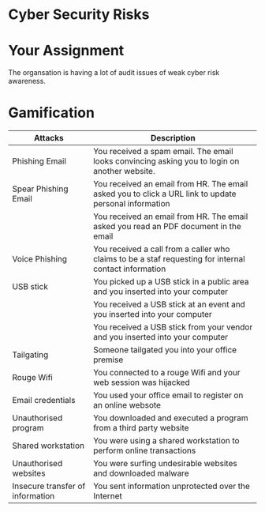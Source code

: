 # Cyber Security Risks

# Your Assignment
The organsation is having a lot of audit issues of weak cyber risk awareness.


# Gamification

| Attacks                             | Description                |
| ------------------------------------------ | ---------------------------------- |
| Phishing Email        | You received a spam email. The email looks convincing asking you to login on another website.  |
| Spear Phishing Email  | You received an email from HR. The email asked you to click a URL link to update personal information|
|                       | You received an email from HR. The email asked you read an PDF document in the email |
| Voice Phishing        | You received a call from a caller who claims to be a staf requesting for internal contact information |
| USB stick             | You picked up a USB stick in a public area and you inserted into your computer|
|                       | You received a USB stick at an event and you inserted into your computer|
|                       | You received a USB stick from your vendor and you inserted into your computer |
| Tailgating            | Someone tailgated you into your office premise  |
| Rouge Wifi            | You connected to a rouge Wifi and your web session was hijacked  |
| Email credentials     | You used your office email to register on an online websote   |
| Unauthorised program  | You downloaded and executed a program from a third party website  |
| Shared workstation    | You were using a shared workstation to perform online transactions   |
| Unauthorised websites | You were surfing undesirable websites and downloaded malware |
| Insecure transfer of information | You sent information unprotected over the Internet  |
